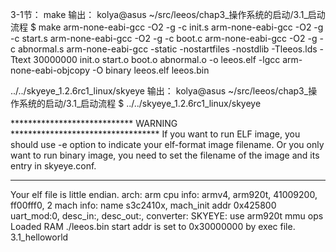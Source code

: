 3-1节：
make
输出：
kolya@asus ~/src/leeos/chap3_操作系统的启动/3.1_启动流程 $ make
arm-none-eabi-gcc -O2 -g -c init.s
arm-none-eabi-gcc -O2 -g -c start.s
arm-none-eabi-gcc -O2 -g -c boot.c
arm-none-eabi-gcc -O2 -g -c abnormal.s
arm-none-eabi-gcc -static -nostartfiles -nostdlib -Tleeos.lds -Ttext 30000000  init.o start.o boot.o abnormal.o -o leeos.elf -lgcc
arm-none-eabi-objcopy -O binary leeos.elf leeos.bin

../../skyeye_1.2.6rc1_linux/skyeye
输出：
kolya@asus ~/src/leeos/chap3_操作系统的启动/3.1_启动流程 $ ../../skyeye_1.2.6rc1_linux/skyeye

**************************** WARNING **********************************
If you want to run ELF image, you should use -e option to indicate
your elf-format image filename. Or you only want to run binary image,
you need to set the filename of the image and its entry in skyeye.conf.
***********************************************************************

Your elf file is little endian.
arch: arm
cpu info: armv4, arm920t, 41009200, ff00fff0, 2 
mach info: name s3c2410x, mach_init addr 0x425800
uart_mod:0, desc_in:, desc_out:, converter:
SKYEYE: use arm920t mmu ops
Loaded RAM   ./leeos.bin
start addr is set to 0x30000000 by exec file.
3.1_helloworld
